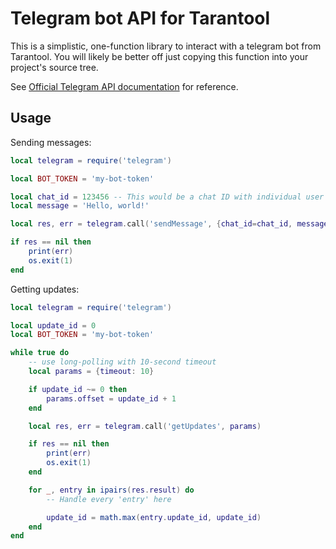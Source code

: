 # Telegram bot API for Tarantool

This is a simplistic, one-function library to interact with a telegram
bot from Tarantool. You will likely be better off just copying this
function into your project's source tree.

See [Official Telegram API documentation](https://core.telegram.org/bots/api) for reference.

## Usage

Sending messages:

```lua
local telegram = require('telegram')

local BOT_TOKEN = 'my-bot-token'

local chat_id = 123456 -- This would be a chat ID with individual user or a groupchat
local message = 'Hello, world!'

local res, err = telegram.call('sendMessage', {chat_id=chat_id, message=message})

if res == nil then
    print(err)
    os.exit(1)
end
```


Getting updates:

```lua
local telegram = require('telegram')

local update_id = 0
local BOT_TOKEN = 'my-bot-token'

while true do
    -- use long-polling with 10-second timeout
    local params = {timeout: 10}

    if update_id ~= 0 then
        params.offset = update_id + 1
    end

    local res, err = telegram.call('getUpdates', params)

    if res == nil then
        print(err)
        os.exit(1)
    end

    for _, entry in ipairs(res.result) do
        -- Handle every 'entry' here

        update_id = math.max(entry.update_id, update_id)
    end
end

```
